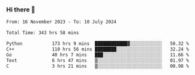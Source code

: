 ### Hi there 👋

<!--
**floyiac/floyiac** is a ✨ _special_ ✨ repository because its `README.md` (this file) appears on your GitHub profile.

Here are some ideas to get you started:

- 🔭 I’m currently working on ...
- 🌱 I’m currently learning ...
- 👯 I’m looking to collaborate on ...
- 🤔 I’m looking for help with ...
- 💬 Ask me about ...
- 📫 How to reach me: ...
- 😄 Pronouns: ...
- ⚡ Fun fact: ...
-->

<!--START_SECTION:waka-->

```txt
From: 16 November 2023 - To: 10 July 2024

Total Time: 343 hrs 58 mins

Python           173 hrs 9 mins  ████████████▓░░░░░░░░░░░░   50.32 %
C++              110 hrs 56 mins ████████░░░░░░░░░░░░░░░░░   32.24 %
Go               40 hrs 7 mins   ███░░░░░░░░░░░░░░░░░░░░░░   11.66 %
Text             6 hrs 47 mins   ▒░░░░░░░░░░░░░░░░░░░░░░░░   01.97 %
C                3 hrs 21 mins   ▒░░░░░░░░░░░░░░░░░░░░░░░░   00.98 %
```

<!--END_SECTION:waka-->
